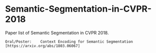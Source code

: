 # Semantic-Segmentation-in-CVPR-2018
Paper list of Semantic Segmentation in CVPR 2018.


	Oral/Poster:	Context Encoding for Semantic Segmentation       [https://arxiv.org/abs/1803.06067]
